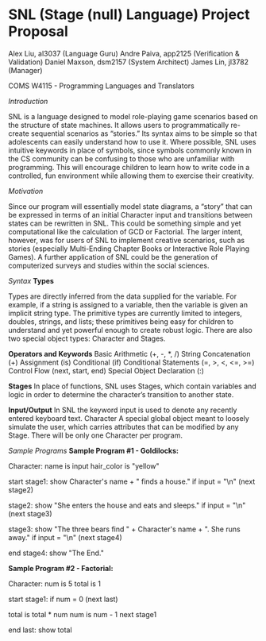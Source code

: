 SNL (Stage (null) Language) Project Proposal
===================================
Alex Liu, al3037 (Language Guru)
Andre Paiva, app2125 (Verification & Validation)
Daniel Maxson, dsm2157 (System Architect)
James Lin, jl3782 (Manager)

COMS W4115 - Programming Languages and Translators


*Introduction*

SNL is a language designed to model role-playing game scenarios based on the structure of state machines. It allows users to programmatically re-create sequential scenarios as “stories.” Its syntax aims to be simple so that adolescents can easily understand how to use it. Where possible, SNL uses intuitive keywords in place of symbols, since symbols commonly known in the CS community can be confusing to those who are unfamiliar with programming. This will encourage children to learn how to write code in a controlled, fun environment while allowing them to exercise their creativity.

*Motivation*

Since our program will essentially model state diagrams, a “story” that can be expressed in terms of an initial Character input and transitions between states can be rewritten in SNL. This could be something simple and yet computational like the calculation of GCD or Factorial. The larger intent, however, was for users of SNL to implement creative scenarios, such as stories (especially Multi-Ending Chapter Books or Interactive Role Playing Games). A further application of SNL could be the generation of computerized surveys and studies within the social sciences. 

*Syntax*
**Types**

Types are directly inferred from the data supplied for the variable. For example, if a string is assigned to a variable, then the variable is given an implicit string type. The primitive types are currently limited to integers, doubles, strings, and lists; these primitives being easy for children to understand and yet powerful enough to create robust logic. There are also two special object types: Character and Stages.

**Operators and Keywords**
Basic Arithmetic (+, -, *, /)
String Concatenation (+)
Assignment (is)
Conditional (if)
Conditional Statements (=, >, <, <=, >=)
Control Flow (next, start, end)
Special Object Declaration (:)

**Stages**
In place of functions, SNL uses Stages, which contain variables and logic in order to determine the character’s transition to another state.

**Input/Output**
In SNL the keyword input is used to denote any recently entered keyboard text.
Character
A special global object meant to loosely simulate the user, which carries attributes that can be modified by any Stage.  There will be only one Character per program.


*Sample Programs*
**Sample Program #1 - Goldilocks:**

Character:
name is input
hair_color is "yellow"

start stage1:
show Character's name + " finds a house."
if input = "\n"
(next stage2)

stage2:
show "She enters the house and eats and sleeps."
if input = "\n"
(next stage3)

stage3:
show "The three bears find " + Character's name + ". She runs away."
if input = "\n"
(next stage4)

end stage4:
show "The End."

**Sample Program #2 - Factorial:**

Character:
num is 5
total is 1

start stage1:
if num = 0
(next last)

total is total * num
num is num - 1
next stage1

end last:
show total

